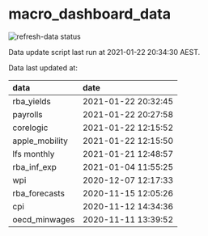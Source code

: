 
<!-- README.md is generated from README.Rmd. Please edit that file -->

# macro\_dashboard\_data

<!-- badges: start -->

![refresh-data
status](https://github.com/MattCowgill/macro_dashboard_data/workflows/refresh-data/badge.svg)

<!-- badges: end -->

Data update script last run at 2021-01-22 20:34:30 AEST.

Data last updated at:

| data            | date                |
|:----------------|:--------------------|
| rba\_yields     | 2021-01-22 20:32:45 |
| payrolls        | 2021-01-22 20:27:58 |
| corelogic       | 2021-01-22 12:15:52 |
| apple\_mobility | 2021-01-22 12:15:50 |
| lfs monthly     | 2021-01-21 12:48:57 |
| rba\_inf\_exp   | 2021-01-04 11:55:25 |
| wpi             | 2020-12-07 12:17:33 |
| rba\_forecasts  | 2020-11-15 12:05:26 |
| cpi             | 2020-11-12 14:34:36 |
| oecd\_minwages  | 2020-11-11 13:39:52 |
